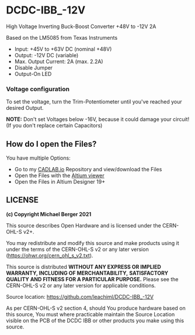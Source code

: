 # DCDC-IBB_-12V
High Voltage Inverting Buck-Boost Converter +48V to -12V 2A

Based on the LM5085 from Texas Instruments

- Input: +45V to +63V DC (nominal +48V)
- Output: -12V DC (variable)
- Max. Output Current: 2A (max. 2.2A)
- Disable Jumper
- Output-On LED


### Voltage configuration

To set the voltage, turn the Trim-Potentiometer until you've reached your desired Output.

**NOTE:** Don't set Voltages below -16V, because it could damage your circuit! (If you don't replace certain Capacitors)


## How do I open the Files?
You have multiple Options:

- Go to my [CADLAB.io](https://cadlab.io/project/23857) Repository and view/download the Files
- Open the Files with the [Altium viewer](https://www.altium.com/viewer/)
- Open the Files in Altium Designer 19+

## LICENSE
**(c) Copyright Michael Berger 2021**

This source describes Open Hardware and is licensed under the CERN-OHL-S v2+.

You may redistribute and modify this source and make products using it under the terms of the 
CERN-OHL-S v2 or any later version (https://ohwr.org/cern_ohl_s_v2.txt).         
                                                                              
This source is distributed **WITHOUT ANY EXPRESS OR IMPLIED WARRANTY, INCLUDING OF MERCHANTABILITY,**
**SATISFACTORY QUALITY AND FITNESS FOR A PARTICULAR PURPOSE.**
Please see the CERN-OHL-S v2 or any later version for applicable conditions.  
                                                                              
Source location: https://github.com/leachiml/DCDC-IBB_-12V                                                                                                 

As per CERN-OHL-S v2 section 4, should You produce hardware based on this source, 
You must where practicable maintain the Source Location visible on the PCB of
the DCDC IBB or other products you make using this source.
